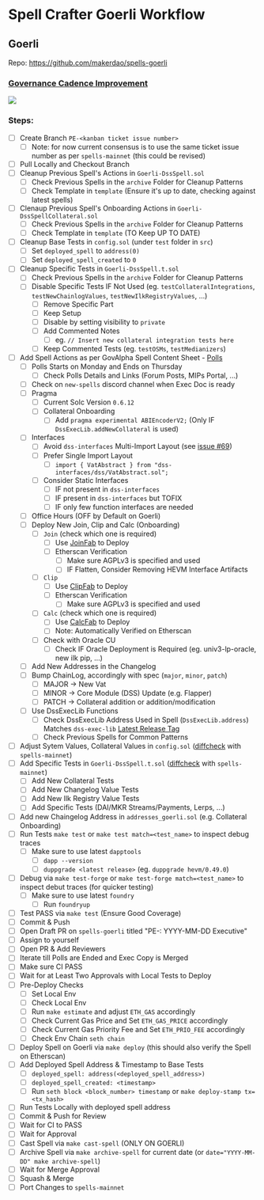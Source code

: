 # Spell Crafter Goerli Workflow

## Goerli

Repo: https://github.com/makerdao/spells-goerli

### [Governance Cadence Improvement](https://forum.makerdao.com/t/governance-cadence-improvement/14972)

![](https://ipfs.io/ipfs/QmUqCvy7c8Qmzn7yZ6D3353wTqCZ3VDAwQKYB37pJ2BjXb)

### Steps:
* [ ] Create Branch `PE-<kanban ticket issue number>`
  * [ ] Note: for now current consensus is to use the same ticket issue number as per `spells-mainnet` (this could be revised)
* [ ] Pull Locally and Checkout Branch
* [ ] Cleanup Previous Spell's Actions in `Goerli-DssSpell.sol`
  * [ ] Check Previous Spells in the `archive` Folder for Cleanup Patterns
  * [ ] Check Template in `template` (Ensure it's up to date, checking against latest spells)
* [ ] Clenaup Previous Spell's Onboarding Actions in `Goerli-DssSpellCollateral.sol`
  * [ ] Check Previous Spells in the `archive` Folder for Cleanup Patterns
  * [ ] Check Template in `template` (TO Keep UP TO DATE)
* [ ] Cleanup Base Tests in `config.sol` (under `test` folder in `src`)
  * [ ] Set `deployed_spell` to `address(0)`
  * [ ] Set `deployed_spell_created` to `0`
* [ ] Cleanup Specific Tests in `Goerli-DssSpell.t.sol`
  * [ ] Check Previous Spells in the `archive` Folder for Cleanup Patterns
  * [ ] Disable Specific Tests IF Not Used (eg. `testCollateralIntegrations`, `testNewChainlogValues`, `testNewIlkRegistryValues`, ...)
    * [ ] Remove Specific Part
    * [ ] Keep Setup
    * [ ] Disable by setting visibility to `private`
    * [ ] Add Commented Notes
      * [ ] eg. `// Insert new collateral integration tests here`
    * [ ] Keep Commented Tests (eg. `testOSMs`, `testMedianizers`)
* [ ] Add Spell Actions as per GovAlpha Spell Content Sheet - [Polls](https://vote.makerdao.com/polling?network=mainnet)
  * [ ] Polls Starts on Monday and Ends on Thursday
    * [ ] Check Polls Details and Links (Forum Posts, MIPs Portal, ...)
  * [ ] Check on `new-spells` discord channel when Exec Doc is ready
  * [ ] Pragma
    * [ ] Current Solc Version `0.6.12`
    * [ ] Collateral Onboarding
      * [ ] Add `pragma experimental ABIEncoderV2;` (Only IF `DssExecLib.addNewCollateral` is used)
  * [ ] Interfaces
    * [ ] Avoid `dss-interfaces` Multi-Import Layout (see [issue #69](https://github.com/makerdao/dss-interfaces/issues/69))
    * [ ] Prefer Single Import Layout
      * [ ] `import { VatAbstract } from "dss-interfaces/dss/VatAbstract.sol";`
    * [ ] Consider Static Interfaces
      * [ ] IF not present in `dss-interfaces`
      * [ ] IF present in `dss-interfaces` but TOFIX
      * [ ] IF only few function interfaces are needed
  * [ ] Office Hours (OFF by Default on Goerli)
  * [ ] Deploy New Join, Clip and Calc (Onboarding)
    * [ ] `Join` (check which one is required)
      * [ ] Use [JoinFab](https://github.com/brianmcmichael/JoinFab) to Deploy
      * [ ] Etherscan Verification
        * [ ] Make sure AGPLv3 is specified and used
        * [ ] IF Flatten, Consider Removing HEVM Interface Artifacts
    * [ ] `Clip`
      * [ ] Use [ClipFab](https://github.com/makerdao/dss-deploy) to Deploy
      * [ ] Etherscan Verification
        * [ ] Make sure AGPLv3 is specified and used
    * [ ] `Calc` (check which one is required)
      * [ ] Use [CalcFab](https://github.com/makerdao/dss-deploy) to Deploy
      * [ ] Note: Automatically Verified on Etherscan
    * [ ] Check with Oracle CU
      * [ ] Check IF Oracle Deployment is Required (eg. univ3-lp-oracle, new ilk pip, ...)
  * [ ] Add New Addresses in the Changelog
  * [ ] Bump ChainLog, accordingly with spec (`major`, `minor`, `patch`)
    * [ ] MAJOR -> New Vat
    * [ ] MINOR -> Core Module (DSS) Update (e.g. Flapper)
    * [ ] PATCH -> Collateral addition or addition/modification
  * [ ] Use DssExecLib Functions
    * [ ] Check DssExecLib Address Used in Spell (`DssExecLib.address`) Matches `dss-exec-lib` [Latest Release Tag](https://github.com/makerdao/dss-exec-lib/releases/latest)
    * [ ] Check Previous Spells for Common Patterns
* [ ] Adjust Sytem Values, Collateral Values in `config.sol` ([diffcheck](https://www.diffchecker.com/) with `spells-mainnet`)
* [ ] Add Specific Tests in `Goerli-DssSpell.t.sol` ([diffcheck](https://www.diffchecker.com/) with `spells-mainnet`)
  * [ ] Add New Collateral Tests
  * [ ] Add New Changelog Value Tests
  * [ ] Add New Ilk Registry Value Tests
  * [ ] Add Specific Tests (DAI/MKR Streams/Payments, Lerps, ...)
* [ ] Add new Chaingelog Address in `addresses_goerli.sol` (e.g. Collateral Onboarding)
* [ ] Run Tests `make test` or `make test match=<test_name>` to inspect debug traces
  * [ ] Make sure to use latest `dapptools`
    * [ ] `dapp --version`
    * [ ] `duppgrade <latest release>` (eg. `duppgrade hevm/0.49.0`)
* [ ] Debug via `make test-forge` or `make test-forge match=<test_name>` to inspect debut traces (for quicker testing)
  * [ ] Make sure to use latest `foundry`
    * [ ] Run `foundryup`
* [ ] Test PASS via `make test` (Ensure Good Coverage)
* [ ] Commit & Push
* [ ] Open Draft PR on `spells-goerli` titled "PE-<ticket number>: YYYY-MM-DD Executive"
* [ ] Assign to yourself
* [ ] Open PR & Add Reviewers
* [ ] Iterate till Polls are Ended and Exec Copy is Merged
* [ ] Make sure CI PASS
* [ ] Wait for at Least Two Approvals with Local Tests to Deploy
* [ ] Pre-Deploy Checks
  * [ ] Set Local Env
  * [ ] Check Local Env
  * [ ] Run `make estimate` and adjust `ETH_GAS` accordingly
  * [ ] Check Current Gas Price and Set `ETH_GAS_PRICE` accordingly
  * [ ] Check Current Gas Priority Fee and Set `ETH_PRIO_FEE` accordingly
  * [ ] Check Env Chain `seth chain`
* [ ] Deploy Spell on Goerli via `make deploy` (this should also verify the Spell on Etherscan)
* [ ] Add Deployed Spell Address & Timestamp to Base Tests
  * [ ] `deployed_spell: address(<deployed_spell_address>)`
  * [ ] `deployed_spell_created: <timestamp>`
  * [ ] Run `seth block <block_number> timestamp` or `make deploy-stamp tx=<tx_hash>`
* [ ] Run Tests Locally with deployed spell address
* [ ] Commit & Push for Review
* [ ] Wait for CI to PASS
* [ ] Wait for Approval
* [ ] Cast Spell via `make cast-spell` (ONLY ON GOERLI)
* [ ] Archive Spell via `make archive-spell` for current date (or `date="YYYY-MM-DD" make archive-spell`)
* [ ] Wait for Merge Approval
* [ ] Squash & Merge
* [ ] Port Changes to `spells-mainnet`
